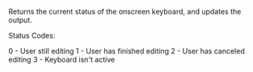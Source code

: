 Returns the current status of the onscreen keyboard, and updates the output.

Status Codes:

0 - User still editing
1 - User has finished editing
2 - User has canceled editing
3 - Keyboard isn't active
